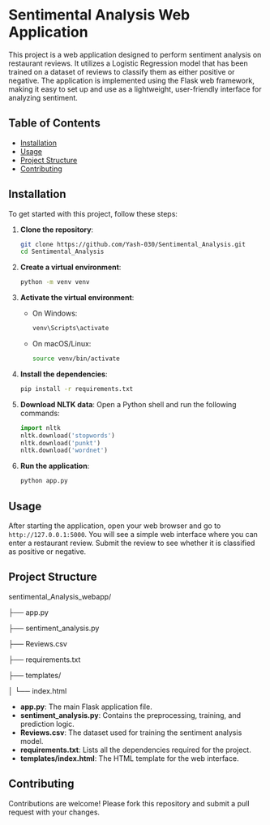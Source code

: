 # Sentimental Analysis Web Application

This project is a web application designed to perform sentiment analysis on restaurant reviews. It utilizes a Logistic Regression model that has been trained on a dataset of reviews to classify them as either positive or negative. The application is implemented using the Flask web framework, making it easy to set up and use as a lightweight, user-friendly interface for analyzing sentiment.



## Table of Contents

- [Installation](#installation)
- [Usage](#usage)
- [Project Structure](#project-structure)
- [Contributing](#contributing)

## Installation

To get started with this project, follow these steps:

1. **Clone the repository**:
    ```bash
    git clone https://github.com/Yash-030/Sentimental_Analysis.git
    cd Sentimental_Analysis
    ```

3. **Create a virtual environment**:
    ```bash
    python -m venv venv
    ```

4. **Activate the virtual environment**:
    - On Windows:
        ```bash
        venv\Scripts\activate
        ```
    - On macOS/Linux:
        ```bash
        source venv/bin/activate
        ```

5. **Install the dependencies**:
    ```bash
    pip install -r requirements.txt
    ```

6. **Download NLTK data**:
    Open a Python shell and run the following commands:
    ```python
    import nltk
    nltk.download('stopwords')
    nltk.download('punkt')
    nltk.download('wordnet')
    ```

7. **Run the application**:
    ```bash
    python app.py
    ```

## Usage

After starting the application, open your web browser and go to `http://127.0.0.1:5000`. You will see a simple web interface where you can enter a restaurant review. Submit the review to see whether it is classified as positive or negative.

## Project Structure

sentimental_Analysis_webapp/

├── app.py

├── sentiment_analysis.py

├── Reviews.csv

├── requirements.txt

├── templates/

│ └── index.html


- **app.py**: The main Flask application file.
- **sentiment_analysis.py**: Contains the preprocessing, training, and prediction logic.
- **Reviews.csv**: The dataset used for training the sentiment analysis model.
- **requirements.txt**: Lists all the dependencies required for the project.
- **templates/index.html**: The HTML template for the web interface.

## Contributing

Contributions are welcome! Please fork this repository and submit a pull request with your changes.

